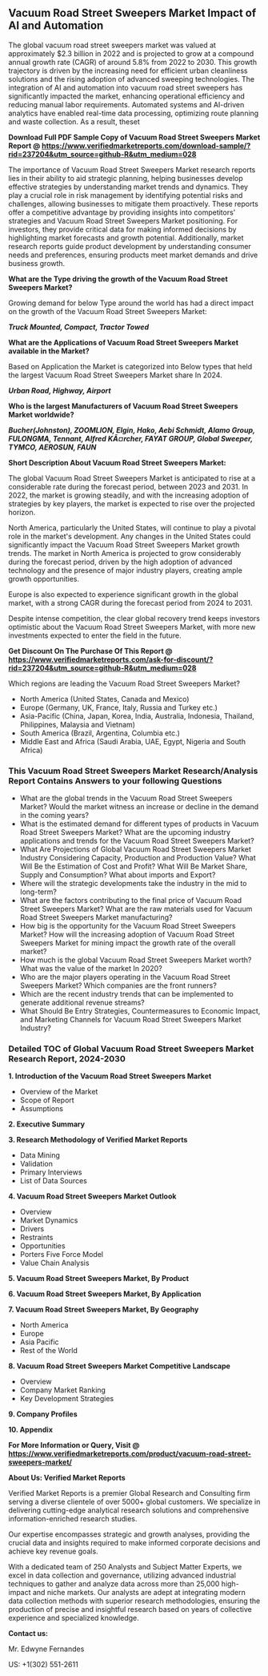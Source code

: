 <h2>Vacuum Road Street Sweepers Market Impact of AI and Automation</h2><p>The global vacuum road street sweepers market was valued at approximately $2.3 billion in 2022 and is projected to grow at a compound annual growth rate (CAGR) of around 5.8% from 2022 to 2030. This growth trajectory is driven by the increasing need for efficient urban cleanliness solutions and the rising adoption of advanced sweeping technologies. The integration of AI and automation into vacuum road street sweepers has significantly impacted the market, enhancing operational efficiency and reducing manual labor requirements. Automated systems and AI-driven analytics have enabled real-time data processing, optimizing route planning and waste collection. As a result, theset</p><p id="" class=""><strong>Download Full PDF Sample Copy of Vacuum Road Street Sweepers Market Report @ <a href="https://www.verifiedmarketreports.com/download-sample/?rid=237204&utm_source=github-R&utm_medium=028" target="_blank">https://www.verifiedmarketreports.com/download-sample/?rid=237204&utm_source=github-R&utm_medium=028</a></strong></p><p>The importance of&nbsp;Vacuum Road Street Sweepers Market research reports lies in their ability to aid strategic planning, helping businesses develop effective strategies by understanding market trends and dynamics. They play a crucial role in risk management by identifying potential risks and challenges, allowing businesses to mitigate them proactively. These reports offer a competitive advantage by providing insights into competitors' strategies and Vacuum Road Street Sweepers Market positioning. For investors, they provide critical data for making informed decisions by highlighting market forecasts and growth potential. Additionally, market research reports guide product development by understanding consumer needs and preferences, ensuring products meet market demands and drive business growth.</p><p><strong>What are the&nbsp;Type driving the growth of the Vacuum Road Street Sweepers Market?</strong></p><p id="" class="">Growing demand for below Type around the world has had a direct impact on the growth of the Vacuum Road Street Sweepers Market:</p><em><strong>Truck Mounted, Compact, Tractor Towed</strong></em></p><strong>What are the&nbsp;Applications&nbsp;of Vacuum Road Street Sweepers Market available in the Market?</strong></p><p id="" class="">Based on Application the Market is categorized into Below types that held the largest Vacuum Road Street Sweepers Market share In 2024.</p><em><strong>Urban Road, Highway, Airport</strong></em></p><strong>Who is the largest Manufacturers of Vacuum Road Street Sweepers Market worldwide?</strong></p><p><em><strong>Bucher(Johnston), ZOOMLION, Elgin, Hako, Aebi Schmidt, Alamo Group, FULONGMA, Tennant, Alfred KÃ¤rcher, FAYAT GROUP, Global Sweeper, TYMCO, AEROSUN, FAUN</strong></em></p><p id="" class=""><strong>Short Description About Vacuum Road Street Sweepers Market:</strong></p><p>The global Vacuum Road Street Sweepers Market is anticipated to rise at a considerable rate during the forecast period, between 2023 and 2031. In 2022, the market is growing steadily, and with the increasing adoption of strategies by key players, the market is expected to rise over the projected horizon.</p><p>North America, particularly the United States, will continue to play a pivotal role in the market's development. Any changes in the United States could significantly impact the Vacuum Road Street Sweepers Market growth trends. The market in North America is projected to grow considerably during the forecast period, driven by the high adoption of advanced technology and the presence of major industry players, creating ample growth opportunities.</p><p>Europe is also expected to experience significant growth in the global market, with a strong CAGR during the forecast period from 2024 to 2031.</p><p>Despite intense competition, the clear global recovery trend keeps investors optimistic about the Vacuum Road Street Sweepers Market, with more new investments expected to enter the field in the future.</p><p id="" class=""><strong>Get Discount On The Purchase Of This Report @ <a href="https://www.verifiedmarketreports.com/ask-for-discount/?rid=237204&utm_source=github-R&utm_medium=028" target="_blank">https://www.verifiedmarketreports.com/ask-for-discount/?rid=237204&utm_source=github-R&utm_medium=028</a></strong></p>Which regions are leading the Vacuum Road Street Sweepers Market?</p><ul><li>North America (United States, Canada and Mexico)</li><li>Europe (Germany, UK, France, Italy, Russia and Turkey etc.)</li><li>Asia-Pacific (China, Japan, Korea, India, Australia, Indonesia, Thailand, Philippines, Malaysia and Vietnam)</li><li>South America (Brazil, Argentina, Columbia etc.)</li><li>Middle East and Africa (Saudi Arabia, UAE, Egypt, Nigeria and South Africa)</li></ul><h3 id="" class="">This Vacuum Road Street Sweepers Market Research/Analysis Report Contains Answers to your following Questions</h3><ul><li>What are the global trends in the Vacuum Road Street Sweepers Market? Would the market witness an increase or decline in the demand in the coming years?</li><li>What is the estimated demand for different types of products in Vacuum Road Street Sweepers Market? What are the upcoming industry applications and trends for the Vacuum Road Street Sweepers Market?</li><li>What Are Projections of Global Vacuum Road Street Sweepers Market Industry Considering Capacity, Production and Production Value? What Will Be the Estimation of Cost and Profit? What Will Be Market Share, Supply and Consumption? What about imports and Export?</li><li>Where will the strategic developments take the industry in the mid to long-term?</li><li>What are the factors contributing to the final price of Vacuum Road Street Sweepers Market? What are the raw materials used for Vacuum Road Street Sweepers Market manufacturing?</li><li>How big is the opportunity for the Vacuum Road Street Sweepers Market? How will the increasing adoption of Vacuum Road Street Sweepers Market for mining impact the growth rate of the overall market?</li><li>How much is the global Vacuum Road Street Sweepers Market worth? What was the value of the market In 2020?</li><li>Who are the major players operating in the Vacuum Road Street Sweepers Market? Which companies are the front runners?</li><li>Which are the recent industry trends that can be implemented to generate additional revenue streams?</li><li>What Should Be Entry Strategies, Countermeasures to Economic Impact, and Marketing Channels for Vacuum Road Street Sweepers Market Industry?</li></ul><h3 id="" class="">Detailed TOC of Global Vacuum Road Street Sweepers Market Research Report, 2024-2030</h3><p id="" class=""><strong>1. Introduction of the Vacuum Road Street Sweepers Market</strong></p><ul><li>Overview of the Market</li><li>Scope of Report</li><li>Assumptions</li></ul><p id="" class=""><strong>2. Executive Summary</strong></p><p id="" class=""><strong>3. Research Methodology of Verified Market Reports</strong></p><ul><li>Data Mining</li><li>Validation</li><li>Primary Interviews</li><li>List of Data Sources</li></ul><p id="" class=""><strong>4. Vacuum Road Street Sweepers Market Outlook</strong></p><ul><li>Overview</li><li>Market Dynamics</li><li>Drivers</li><li>Restraints</li><li>Opportunities</li><li>Porters Five Force Model</li><li>Value Chain Analysis</li></ul><p id="" class=""><strong>5. Vacuum Road Street Sweepers Market, By Product</strong></p><p id="" class=""><strong>6. Vacuum Road Street Sweepers Market, By Application</strong></p><p id="" class=""><strong>7. Vacuum Road Street Sweepers Market, By Geography</strong></p><ul><li>North America</li><li>Europe</li><li>Asia Pacific</li><li>Rest of the World</li></ul><p id="" class=""><strong>8. Vacuum Road Street Sweepers Market Competitive Landscape</strong></p><ul><li>Overview</li><li>Company Market Ranking</li><li>Key Development Strategies</li></ul><p id="" class=""><strong>9. Company Profiles</strong></p><p id="" class=""><strong>10. Appendix</strong></p><p id="" class=""><strong>For More Information or Query, Visit @ <a href="https://www.verifiedmarketreports.com/product/vacuum-road-street-sweepers-market/" target="_blank">https://www.verifiedmarketreports.com/product/vacuum-road-street-sweepers-market/</a></strong></p><p id="" class=""><strong>About Us: Verified Market Reports</strong></p><p id="" class="">Verified Market Reports is a premier Global Research and Consulting firm serving a diverse clientele of over 5000+ global customers. We specialize in delivering cutting-edge analytical research solutions and comprehensive information-enriched research studies.</p><p id="" class="">Our expertise encompasses strategic and growth analyses, providing the crucial data and insights required to make informed corporate decisions and achieve key revenue goals.</p><p id="" class="">With a dedicated team of 250 Analysts and Subject Matter Experts, we excel in data collection and governance, utilizing advanced industrial techniques to gather and analyze data across more than 25,000 high-impact and niche markets. Our analysts are adept at integrating modern data collection methods with superior research methodologies, ensuring the production of precise and insightful research based on years of collective experience and specialized knowledge.</p><p id="" class=""><strong>Contact us:</strong></p><p id="" class="">Mr. Edwyne Fernandes</p><p id="" class="">US: +1(302) 551-2611</p>
